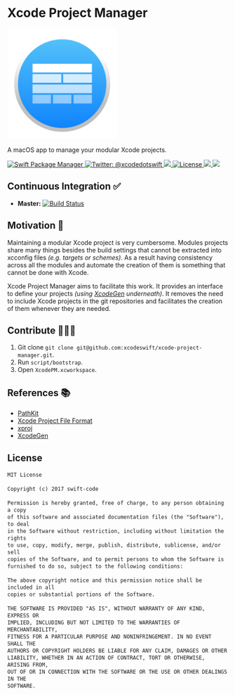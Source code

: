 # Xcode Project Manager

<img src="/Assets/Logo.png" width="250"/>

A macOS app to manage your modular Xcode projects.

<a href="https://swift.org/package-manager">
<img src="https://img.shields.io/badge/spm-compatible-brightgreen.svg?style=flat" alt="Swift Package Manager"/>
</a>
<a href="https://twitter.com/xcodedotswift">
  <img src="https://img.shields.io/badge/contact-@xcodedotswift-blue.svg?style=flat" alt="Twitter: @xcodedotswift" />
</a>
<a href="https://github.com/xcodeswift/xcode-project-manager/releases">
  <img src="https://img.shields.io/github/release/xcodeswift/xcode-project-manager.svg"/>
</a>
<a href="https://opensource.org/licenses/MIT">
  <img src="https://img.shields.io/badge/License-MIT-yellow.svg" alt="License" />
</a>
<a href="http://xcodeswift.herokuapp.com/">
  <img src="https://xcodeswift.herokuapp.com/badge.svg">
</a>
<a href="https://zenhub.com"><img src="https://raw.githubusercontent.com/ZenHubIO/support/master/zenhub-badge.png"></a>

## Continuous Integration ✅

- **Master:** [![Build Status](https://travis-ci.org/xcodeswift/xcode-project-manager.svg?branch=master)](https://travis-ci.org/xcodeswift/xcode-project-manager)

## Motivation 💅
Maintaining a modular Xcode project is very cumbersome. Modules projects share many things besides the build settings that cannot be extracted into xcconfig files *(e.g. targets or schemes)*. As a result having consistency across all the modules and automate the creation of them is something that cannot be done with Xcode.

Xcode Project Manager aims to facilitate this work. It provides an interface to define your projects *(using [XcodeGen](https://github.com/yonaskolb/XcodeGen) underneath)*. It removes the need to include Xcode projects in the git repositories and facilitates the creation of them whenever they are needed.


## Contribute 👨‍👩‍👧

1. Git clone `git clone git@github.com:xcodeswift/xcode-project-manager.git`.
2. Run `script/bootstrap`.
3. Open `XcodePM.xcworkspace`.


## References 📚

- [PathKit](https://github.com/kylef/PathKit)
- [Xcode Project File Format](http://www.monobjc.net/xcode-project-file-format.html)
- [xproj](https://github.com/xcodeswift/xcproj)
- [XcodeGen](https://github.com/yonaskolb/xcodegen)


## License

```
MIT License

Copyright (c) 2017 swift-code

Permission is hereby granted, free of charge, to any person obtaining a copy
of this software and associated documentation files (the "Software"), to deal
in the Software without restriction, including without limitation the rights
to use, copy, modify, merge, publish, distribute, sublicense, and/or sell
copies of the Software, and to permit persons to whom the Software is
furnished to do so, subject to the following conditions:

The above copyright notice and this permission notice shall be included in all
copies or substantial portions of the Software.

THE SOFTWARE IS PROVIDED "AS IS", WITHOUT WARRANTY OF ANY KIND, EXPRESS OR
IMPLIED, INCLUDING BUT NOT LIMITED TO THE WARRANTIES OF MERCHANTABILITY,
FITNESS FOR A PARTICULAR PURPOSE AND NONINFRINGEMENT. IN NO EVENT SHALL THE
AUTHORS OR COPYRIGHT HOLDERS BE LIABLE FOR ANY CLAIM, DAMAGES OR OTHER
LIABILITY, WHETHER IN AN ACTION OF CONTRACT, TORT OR OTHERWISE, ARISING FROM,
OUT OF OR IN CONNECTION WITH THE SOFTWARE OR THE USE OR OTHER DEALINGS IN THE
SOFTWARE.
```
